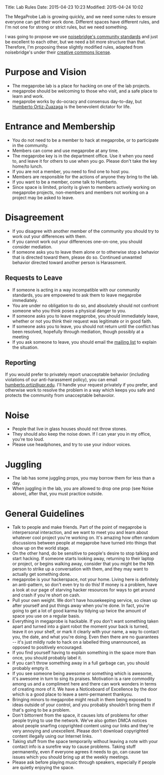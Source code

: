 Title: Lab Rules
Date: 2015-04-23 10:23
Modified: 2015-04-24 10:02

The MegaProbe Lab is growing quickly, and we need some rules to ensure
everyone can get their work done. Different spaces have different
rules, and I'm not one for strong or strict rules, but we need
something.

I was going to propose we use
[noisebridge's community standards](https://www.noisebridge.net/wiki/Community_Standards)
and just be excellent to each other, but we need a bit more structure
than that. Therefore, I'm proposing these slightly modified rules,
adapted from noisebridge's under their [creative commons license](http://creativecommons.org/licenses/by-nc-sa/3.0/).

# Purpose and Vision

* The megaprobe lab is a place for hacking on one of the lab projects.
* megaprobe should be welcoming to those who visit, and a safe place
to learn and work.
* megaprobe works by do-ocracy and consensus day-to-day, but [Humberto Ortiz-Zuazaga]({filename}/humberto.md) is the benevolent dictator for life.

# Entrance and Membership

* You do not need to be a member to hack at megaprobe, or to
  participate in the community.
* Members can come and use megaprobe at any time.
* The megaprobe key is in the department office. Use it when you need
  to, and leave it for others to use when you go. Please don't take
  the key home/to lunch.
* If you are not a member, you need to find one to host you.
* Members are responsible for the actions of anyone they bring to the lab.
* If you want to be a member, come talk to Humberto.
* Since space is limited, priority is given to members actively
  working on megaprobe projects, non-members and members not working
  on a project may be asked to leave.

# Disagreement

* If you disagree with another member of the community you should try
  to work out your differences with them.
* If you cannot work out your differences one-on-one, you should
  consider mediation.
* If someone asks you to leave them alone or to otherwise stop a
  behavior that is directed toward them, please do so. Continued
  unwanted behavior directed toward another person is Harassment.

## Requests to Leave

* If someone is acting in a way incompatible with our community
  standards, you are empowered to ask them to leave megaprobe
  immediately.
* You are under no obligation to do so, and absolutely should not
  confront someone who you think poses a physical danger to you.
* If someone asks you to leave megaprobe, you should immediately
  leave, whether or not you think their request was legitimate or in
  good faith.
* If someone asks you to leave, you should not return until the
  conflict has been resolved, hopefully through mediation, though
  possibly at a meeting
* If you ask someone to leave, you should email the
  [mailing list](mailto:megaprobe-lab@googlegroups.com) to explain the
  situation.

## Reporting

If you would prefer to privately report unacceptable behavior
(including violations of our anti-harassment policy), you can email
<humberto.ortiz@upr.edu>. I'll handle your request privately if you
prefer, and otherwise work to resolve the problem in a way which keeps
you safe and protects the community from unacceptable behavoior.

# Noise
* People that live in glass houses should not throw stones.
* They should also keep the noise down. If I can year you in my
  office, you're too loud.
* Please use headphones, and try to use your indoor voices.

# Juggling

* The lab has some juggling props, you may borrow them for less than a
  day.
* When juggling in the lab, you are allowed to drop one prop (see
  Noise above), after that, you must practice outside.

# General Guidelines

* Talk to people and make friends. Part of the point of megaprobe is
  interpersonal interaction, and we want to meet you and learn about
  whatever cool project you're working on. It's amazing how often
  random discussions between people at megaprobe have turned into
  things that show up on the world stage.
* On the other hand, do be sensitive to people's desire to stop
  talking and start hacking. If someone starts looking away, returning
  to their laptop or project, or begins walking away, consider that
  you might be the Nth person to strike up a conversation with them,
  and they may want to actually get something done.
* megaprobe is your hackerspace, not your home. Living here is
  definitely an anti-pattern, so don't even try to do this! If money
  is a problem, have a look at our page of starving hacker resources
  for ways to get around and crash if you're short on cash.
* Pull your own weight. We don't have housekeeping service, so clean
  up after yourself and put things away when you're done. In fact,
  you're going to get a lot of good karma by tidying up twice the
  amount of space you use on a regular basis.
* Everything in megaprobe is hackable. If you don't want something
  taken apart and turned into a giant robot the moment your back is
  turned, leave it on your shelf, or mark it clearly with your name, a
  way to contact you, the date, and what you're doing. Even then there
  are no guarantees -- it's just mildly rude to hack on a labelled
  thing unannounced, as opposed to positively encouraged.
* If you find yourself having to explain something in the space more
  than once, you should probably label it.
* If you can't throw something away in a full garbage can, you should
  probably empty it.
* If you see someone being awesome or something which is awesome, it's
  awesome in turn to sing its praises. Motivation is a rare commodity
  among us and a compliment here and there can work wonders in terms
  of creating more of it. We have a Noticeboard of Excellence by the
  door which is a good place to leave a semi-permanent thankyou.
* Bringing minors to megaprobe might result in them being exposed to
  ideas outside of your control, and you probably shouldn't bring them
  if that's going to be a problem.
* Don't bittorrent from the space, it causes lots of problems for
  other people trying to use the network. We've also gotten DMCA
  notices about people snarfing copyrighted content using our links
  and they're very annoying and unexcellent. Please don't download
  copyrighted content illegally using our Internet links.
* Taking stuff from the space temporarily without leaving a note with
  your contact info is a surefire way to cause problems. Taking stuff
  permanently, even if everyone agrees it needs to go, can cause tax
  issues which you should bring up at the weekly meetings.
* Please ask before playing music through speakers, especially if
  people are quietly enjoying the space.
